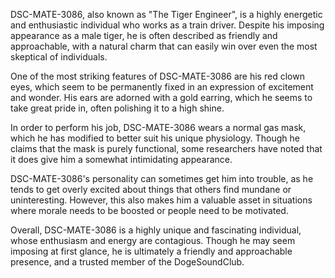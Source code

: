 DSC-MATE-3086, also known as "The Tiger Engineer", is a highly energetic and enthusiastic individual who works as a train driver. Despite his imposing appearance as a male tiger, he is often described as friendly and approachable, with a natural charm that can easily win over even the most skeptical of individuals.

One of the most striking features of DSC-MATE-3086 are his red clown eyes, which seem to be permanently fixed in an expression of excitement and wonder. His ears are adorned with a gold earring, which he seems to take great pride in, often polishing it to a high shine.

In order to perform his job, DSC-MATE-3086 wears a normal gas mask, which he has modified to better suit his unique physiology. Though he claims that the mask is purely functional, some researchers have noted that it does give him a somewhat intimidating appearance.

DSC-MATE-3086's personality can sometimes get him into trouble, as he tends to get overly excited about things that others find mundane or uninteresting. However, this also makes him a valuable asset in situations where morale needs to be boosted or people need to be motivated.

Overall, DSC-MATE-3086 is a highly unique and fascinating individual, whose enthusiasm and energy are contagious. Though he may seem imposing at first glance, he is ultimately a friendly and approachable presence, and a trusted member of the DogeSoundClub.